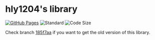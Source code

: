 # hly1204's library

[![GitHub Pages](https://img.shields.io/static/v1?label=GitHub+Pages&message=library+&color=brightgreen&logo=github)](https://hly1204.github.io/library/) ![Standard](https://img.shields.io/badge/C%2B%2B-17-green) ![Code Size](https://img.shields.io/github/languages/code-size/hly1204/library)

Check branch [185f7aa](https://github.com/hly1204/library/tree/185f7aaed0a8f309738f63072f5b7d38f840cd7d) if you want to get the old version of this library.